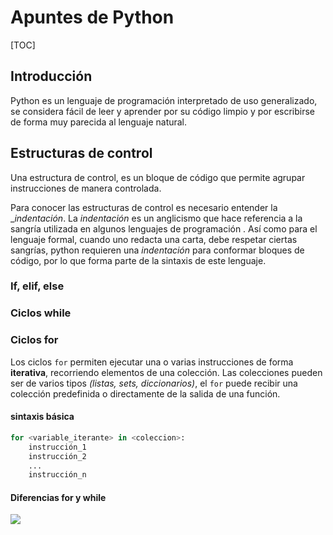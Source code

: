 # Apuntes de Python

[TOC]

## Introducción

Python es un lenguaje de programación interpretado de uso generalizado, se considera fácil de leer y aprender por su código limpio y por escribirse de forma muy parecida al lenguaje natural.

## Estructuras de control

Una estructura de control, es un bloque de código que permite agrupar instrucciones de manera controlada. 

Para conocer las estructuras de control es necesario entender la __indentación_. La _indentación_ es un anglicismo que hace referencia a la sangría utilizada en algunos lenguajes de programación . Así como para el lenguaje  formal, cuando uno redacta una carta, debe respetar ciertas sangrías,  python requieren una _indentación_ para conformar bloques de código, por lo que forma parte de la sintaxis de este lenguaje.



### If, elif, else

### Ciclos while

### Ciclos for

Los ciclos `for` permiten ejecutar una o varias instrucciones de forma **iterativa**, recorriendo elementos de una colección. Las colecciones pueden ser de varios tipos _(listas, sets, diccionarios)_, el `for` puede recibir una colección predefinida o directamente de la salida de una función.

#### sintaxis básica

```python
for <variable_iterante> in <coleccion>: 
    instrucción_1
    instrucción_2
    ...
    instrucción_n

```

#### Diferencias for y while



![](https://raw.githUbusercontent.com/laonrd0/picgo/main/img2ixTr7min.jpeg)